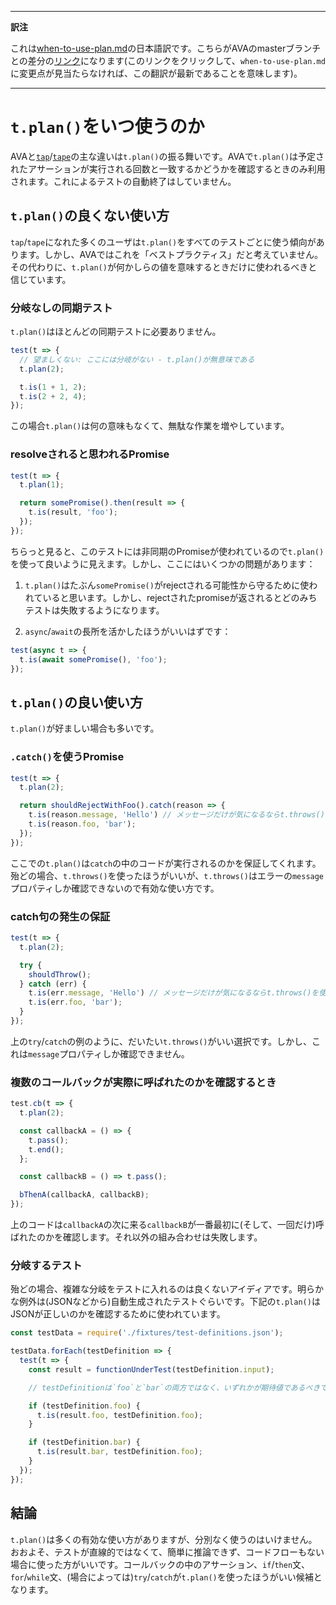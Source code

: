 ___
**訳注**

これは[when-to-use-plan.md](https://github.com/avajs/ava/blob/main/docs/recipes/when-to-use-plan.md)の日本語訳です。こちらがAVAのmasterブランチとの差分の[リンク](https://github.com/avajs/ava/compare/93af8d8d2cb48fe0d2c4ede3c92964a295f60cb6...master#diff-0c25d982e94d600cb6b8e438a0e67169)になります(このリンクをクリックして、`when-to-use-plan.md`に変更点が見当たらなければ、この翻訳が最新であることを意味します)。
___

# `t.plan()`をいつ使うのか

AVAと[`tap`](https://github.com/tapjs/node-tap)/[`tape`](https://github.com/substack/tape)の主な違いは`t.plan()`の振る舞いです。AVAで`t.plan()`は予定されたアサーションが実行される回数と一致するかどうかを確認するときのみ利用されます。これによるテストの自動終了はしていません。

## `t.plan()`の良くない使い方

`tap`/`tape`になれた多くのユーザは`t.plan()`をすべてのテストごとに使う傾向があります。しかし、AVAではこれを「ベストプラクティス」だと考えていません。その代わりに、`t.plan()`が何かしらの値を意味するときだけに使われるべきと信じています。

### 分岐なしの同期テスト

`t.plan()`はほとんどの同期テストに必要ありません。

```js
test(t => {
  // 望ましくない: ここには分岐がない - t.plan()が無意味である
  t.plan(2);

  t.is(1 + 1, 2);
  t.is(2 + 2, 4);
});
```

この場合`t.plan()`は何の意味もなくて、無駄な作業を増やしています。

### resolveされると思われるPromise

```js
test(t => {
  t.plan(1);

  return somePromise().then(result => {
    t.is(result, 'foo');
  });
});
```

ちらっと見ると、このテストには非同期のPromiseが使われているので`t.plan()`を使って良いように見えます。しかし、ここにはいくつかの問題があります：

1. `t.plan()`はたぶん`somePromise()`がrejectされる可能性から守るために使われていると思います。しかし、rejectされたpromiseが返されるとどのみちテストは失敗するようになります。

2. `async`/`await`の長所を活かしたほうがいいはずです：

```js
test(async t => {
  t.is(await somePromise(), 'foo');
});
```

## `t.plan()`の良い使い方

`t.plan()`が好ましい場合も多いです。

### `.catch()`を使うPromise

```js
test(t => {
  t.plan(2);

  return shouldRejectWithFoo().catch(reason => {
    t.is(reason.message, 'Hello') // メッセージだけが気になるならt.throws()を使ってください
    t.is(reason.foo, 'bar');
  });
});
```

ここでの`t.plan()`は`catch`の中のコードが実行されるのかを保証してくれます。殆どの場合、`t.throws()`を使ったほうがいいが、`t.throws()`はエラーの`message`プロパティしか確認できないので有効な使い方です。

### catch句の発生の保証

```js
test(t => {
  t.plan(2);

  try {
    shouldThrow();
  } catch (err) {
    t.is(err.message, 'Hello') // メッセージだけが気になるならt.throws()を使ってください
    t.is(err.foo, 'bar');
  }
});
```

上の`try`/`catch`の例のように、だいたい`t.throws()`がいい選択です。しかし、これは`message`プロパティしか確認できません。

### 複数のコールバックが実際に呼ばれたのかを確認するとき

```js
test.cb(t => {
  t.plan(2);

  const callbackA = () => {
    t.pass();
    t.end();
  };

  const callbackB = () => t.pass();

  bThenA(callbackA, callbackB);
});
```

上のコードは`callbackA`の次に来る`callbackB`が一番最初に(そして、一回だけ)呼ばれたのかを確認します。それ以外の組み合わせは失敗します。

### 分岐するテスト

殆どの場合、複雑な分岐をテストに入れるのは良くないアイディアです。明らかな例外は(JSONなどから)自動生成されたテストぐらいです。下記の`t.plan()`はJSONが正しいのかを確認するために使われています。

```js
const testData = require('./fixtures/test-definitions.json');

testData.forEach(testDefinition => {
  test(t => {
    const result = functionUnderTest(testDefinition.input);

    // testDefinitionは`foo`と`bar`の両方ではなく、いずれかが期待値であるべきです。

    if (testDefinition.foo) {
      t.is(result.foo, testDefinition.foo);
    }

    if (testDefinition.bar) {
      t.is(result.bar, testDefinition.foo);
    }
  });
});
```

## 結論

`t.plan()`は多くの有効な使い方がありますが、分別なく使うのはいけません。おおよそ、テストが直線的ではなくて、簡単に推論できず、コードフローもない場合に使った方がいいです。コールバックの中のアサーション、`if`/`then`文、`for`/`while`文、(場合によっては)`try`/`catch`が`t.plan()`を使ったほうがいい候補となります。
